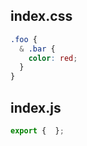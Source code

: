 ## index.css

```css
.foo {
  & .bar {
    color: red;
  }
}


```

## index.js

```js
export {  };
```
